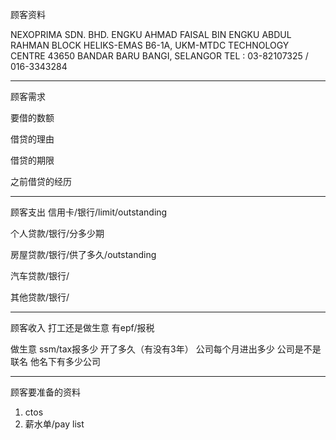 顾客资料

NEXOPRIMA SDN. BHD. ENGKU AHMAD FAISAL BIN ENGKU ABDUL RAHMAN BLOCK HELIKS-EMAS B6-1A, UKM-MTDC TECHNOLOGY CENTRE 43650 BANDAR BARU BANGI, SELANGOR TEL : 03-82107325 / 016-3343284

-----------------
顾客需求


要借的数额

借贷的理由

借贷的期限

之前借贷的经历


--------------
顾客支出
信用卡/银行/limit/outstanding


个人贷款/银行/分多少期

房屋贷款/银行/供了多久/outstanding

汽车贷款/银行/


其他贷款/银行/

-----------
顾客收入
打工还是做生意
有epf/报税

做生意 ssm/tax报多少
开了多久（有没有3年）
公司每个月进出多少
公司是不是联名
他名下有多少公司

-------
顾客要准备的资料
1. ctos
2. 薪水单/pay list




